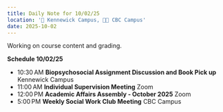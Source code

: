 ```yaml
---
title: Daily Note for 10/02/25
location: '🏫 Kennewick Campus, 🌃🏫 CBC Campus'
date: 2025-10-02
---
```

Working on course content and grading.

**Schedule 10/02/25**

- 10:30 AM **Biopsychosocial Assignment Discussion and Book Pick up** Kennewick Campus
- 11:00 AM **Individual Supervision Meeting** Zoom
- 12:00 PM **Academic Affairs Assembly - October 2025** Zoom
- 5:00 PM **Weekly Social Work Club Meeting** CBC Campus